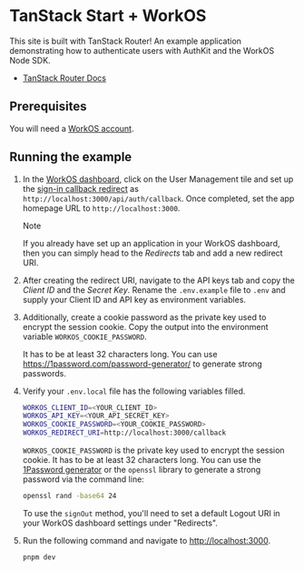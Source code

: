 # TanStack Start + WorkOS

This site is built with TanStack Router! An example application demonstrating how to authenticate users with AuthKit and the WorkOS Node SDK.

- [TanStack Router Docs](https://tanstack.com/router)

## Prerequisites

You will need a [WorkOS account](https://dashboard.workos.com/signup).

## Running the example

1. In the [WorkOS dashboard](https://dashboard.workos.com), click on the User Management tile and set up the [sign-in callback redirect](https://workos.com/docs/user-management/1-configure-your-project/configure-a-redirect-uri) as `http://localhost:3000/api/auth/callback`. Once completed, set the app homepage URL to `http://localhost:3000`.

   > [!NOTE]
   > If you already have set up an application in your WorkOS dashboard, then you can simply head to the _Redirects_ tab and add a new redirect URI.

2. After creating the redirect URI, navigate to the API keys tab and copy the _Client ID_ and the _Secret Key_. Rename the `.env.example` file to `.env` and supply your Client ID and API key as environment variables.

3. Additionally, create a cookie password as the private key used to encrypt the session cookie. Copy the output into the environment variable `WORKOS_COOKIE_PASSWORD`.

   It has to be at least 32 characters long. You can use https://1password.com/password-generator/ to generate strong passwords.

4. Verify your `.env.local` file has the following variables filled.

   ```bash
   WORKOS_CLIENT_ID=<YOUR_CLIENT_ID>
   WORKOS_API_KEY=<YOUR_API_SECRET_KEY>
   WORKOS_COOKIE_PASSWORD=<YOUR_COOKIE_PASSWORD>
   WORKOS_REDIRECT_URI=http://localhost:3000/callback
   ```

   `WORKOS_COOKIE_PASSWORD` is the private key used to encrypt the session cookie. It has to be at least 32 characters long. You can use the [1Password generator](https://1password.com/password-generator/) or the `openssl` library to generate a strong password via the command line:

   ```bash
   openssl rand -base64 24
   ```

   To use the `signOut` method, you'll need to set a default Logout URI in your WorkOS dashboard settings under "Redirects".

5. Run the following command and navigate to [http://localhost:3000](http://localhost:3000).

   ```bash
   pnpm dev
   ```
